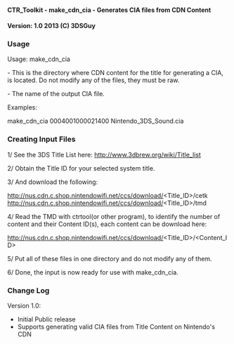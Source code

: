 #### CTR_Toolkit - make_cdn_cia - Generates CIA files from CDN Content ####
#### Version: 1.0 2013 (C) 3DSGuy ####

### Usage ###

Usage: make_cdn_cia <CDN Content Dir> <output CIA file>

<CDN Content Dir> - This is the directory where CDN content for the title for generating a CIA, is located. Do not modify any of the files, they must be raw.

<output CIA file> - The name of the output CIA file.

Examples:

make_cdn_cia 0004001000021400 Nintendo_3DS_Sound.cia

### Creating Input Files ###

1/ See the 3DS Title List here: http://www.3dbrew.org/wiki/Title_list

2/ Obtain the Title ID for your selected system title.

3/ And download the following:

http://nus.cdn.c.shop.nintendowifi.net/ccs/download/<Title_ID>/cetk
http://nus.cdn.c.shop.nintendowifi.net/ccs/download/<Title_ID>/tmd

4/ Read the TMD with ctrtool(or other program), to identify the number of content and their Content ID(s), each content can be download here:

http://nus.cdn.c.shop.nintendowifi.net/ccs/download/<Title_ID>/<Content_ID>

5/ Put all of these files in one directory and do not modify any of them.

6/ Done, the input is now ready for use with make_cdn_cia.

### Change Log ###

Version 1.0:
* Initial Public release
* Supports generating valid CIA files from Title Content on Nintendo's CDN